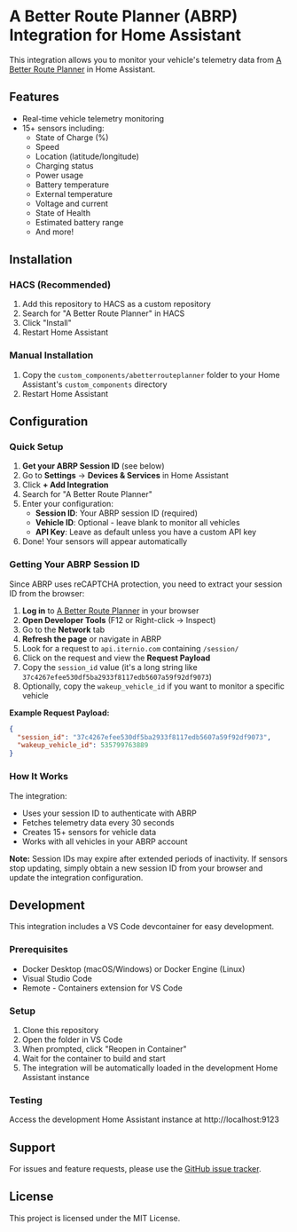 # A Better Route Planner (ABRP) Integration for Home Assistant

This integration allows you to monitor your vehicle's telemetry data from [A Better Route Planner](https://abetterrouteplanner.com) in Home Assistant.

## Features

- Real-time vehicle telemetry monitoring
- 15+ sensors including:
  - State of Charge (%)
  - Speed
  - Location (latitude/longitude)
  - Charging status
  - Power usage
  - Battery temperature
  - External temperature
  - Voltage and current
  - State of Health
  - Estimated battery range
  - And more!

## Installation

### HACS (Recommended)

1. Add this repository to HACS as a custom repository
2. Search for "A Better Route Planner" in HACS
3. Click "Install"
4. Restart Home Assistant

### Manual Installation

1. Copy the `custom_components/abetterrouteplanner` folder to your Home Assistant's `custom_components` directory
2. Restart Home Assistant

## Configuration

### Quick Setup

1. **Get your ABRP Session ID** (see below)
2. Go to **Settings** → **Devices & Services** in Home Assistant
3. Click **+ Add Integration**
4. Search for "A Better Route Planner"
5. Enter your configuration:
   - **Session ID**: Your ABRP session ID (required)
   - **Vehicle ID**: Optional - leave blank to monitor all vehicles
   - **API Key**: Leave as default unless you have a custom API key
6. Done! Your sensors will appear automatically

### Getting Your ABRP Session ID

Since ABRP uses reCAPTCHA protection, you need to extract your session ID from the browser:

1. **Log in** to [A Better Route Planner](https://abetterrouteplanner.com) in your browser
2. **Open Developer Tools** (F12 or Right-click → Inspect)
3. Go to the **Network** tab
4. **Refresh the page** or navigate in ABRP
5. Look for a request to `api.iternio.com` containing `/session/`
6. Click on the request and view the **Request Payload**
7. Copy the `session_id` value (it's a long string like `37c4267efee530df5ba2933f8117edb5607a59f92df9073`)
8. Optionally, copy the `wakeup_vehicle_id` if you want to monitor a specific vehicle

**Example Request Payload:**
```json
{
  "session_id": "37c4267efee530df5ba2933f8117edb5607a59f92df9073",
  "wakeup_vehicle_id": 535799763889
}
```

### How It Works

The integration:
- Uses your session ID to authenticate with ABRP
- Fetches telemetry data every 30 seconds
- Creates 15+ sensors for vehicle data
- Works with all vehicles in your ABRP account

**Note:** Session IDs may expire after extended periods of inactivity. If sensors stop updating, simply obtain a new session ID from your browser and update the integration configuration.

## Development

This integration includes a VS Code devcontainer for easy development.

### Prerequisites

- Docker Desktop (macOS/Windows) or Docker Engine (Linux)
- Visual Studio Code
- Remote - Containers extension for VS Code

### Setup

1. Clone this repository
2. Open the folder in VS Code
3. When prompted, click "Reopen in Container"
4. Wait for the container to build and start
5. The integration will be automatically loaded in the development Home Assistant instance

### Testing

Access the development Home Assistant instance at http://localhost:9123

## Support

For issues and feature requests, please use the [GitHub issue tracker](https://github.com/jrgutier/abetterrouteplanner-ha/issues).

## License

This project is licensed under the MIT License.
